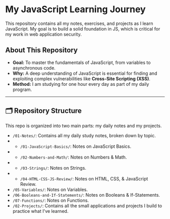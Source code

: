 # My JavaScript Learning Journey

This repository contains all my notes, exercises, and projects as I learn JavaScript. My goal is to build a solid foundation in JS, which is critical for my work in web application security.

## About This Repository

* **Goal:** To master the fundamentals of JavaScript, from variables to asynchronous code.
* **Why:** A deep understanding of JavaScript is essential for finding and exploiting complex vulnerabilities like **Cross-Site Scripting (XSS)**.
* **Method:** I am studying for one hour every day as part of my daily program.

---

## 🗂️ Repository Structure

This repo is organized into two main parts: my daily notes and my projects.

* `/01-Notes/`: Contains all my daily study notes, broken down by topic.
* *  `/01-JavaScript-Basics/`: Notes on JavaScript Basics.
* *  `/02-Numbers-and-Math/`: Notes on Numbers & Math.
* * `/03-Strings/`: Notes on Strings.
* * `/04-HTML-CSS-JS-Review/`: Notes on HTML, CSS, & JavaScript Review.
* `/05-Variables/`: Notes on Variables.
* `/06-Booleans-and-If-Statements/`: Notes on Booleans & If-Statements.
* `/07-Functions/`: Notes on Functions.
* `/02-Projects/`: Contains all the small applications and projects I build to practice what I've learned.
